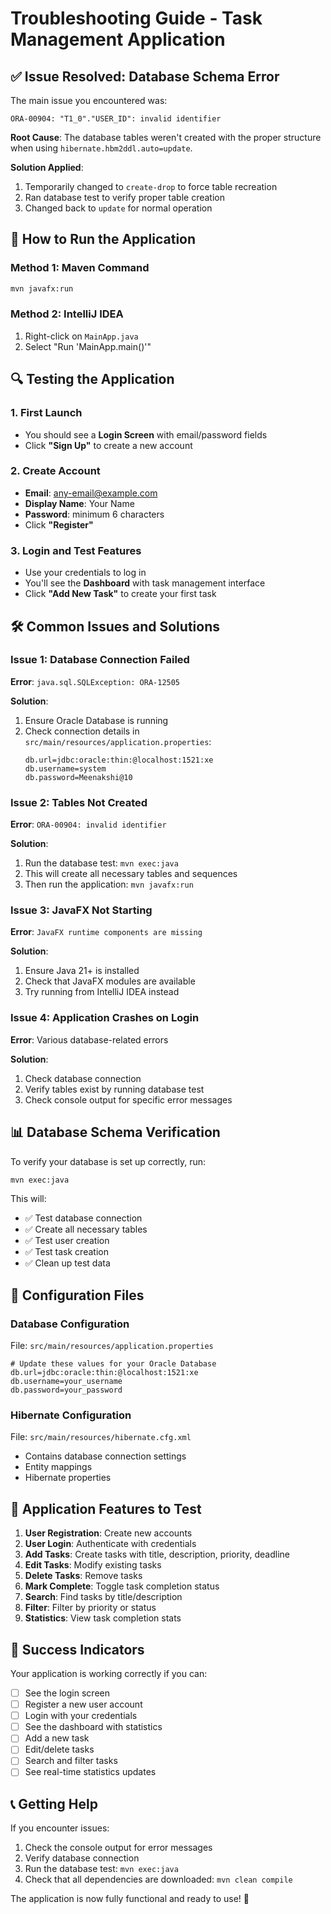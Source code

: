 # Troubleshooting Guide - Task Management Application

## ✅ **Issue Resolved: Database Schema Error**

The main issue you encountered was:
```
ORA-00904: "T1_0"."USER_ID": invalid identifier
```

**Root Cause**: The database tables weren't created with the proper structure when using `hibernate.hbm2ddl.auto=update`.

**Solution Applied**: 
1. Temporarily changed to `create-drop` to force table recreation
2. Ran database test to verify proper table creation
3. Changed back to `update` for normal operation

## 🚀 **How to Run the Application**

### **Method 1: Maven Command**
```bash
mvn javafx:run
```

### **Method 2: IntelliJ IDEA**
1. Right-click on `MainApp.java`
2. Select "Run 'MainApp.main()'"

## 🔍 **Testing the Application**

### **1. First Launch**
- You should see a **Login Screen** with email/password fields
- Click **"Sign Up"** to create a new account

### **2. Create Account**
- **Email**: any-email@example.com
- **Display Name**: Your Name
- **Password**: minimum 6 characters
- Click **"Register"**

### **3. Login and Test Features**
- Use your credentials to log in
- You'll see the **Dashboard** with task management interface
- Click **"Add New Task"** to create your first task

## 🛠️ **Common Issues and Solutions**

### **Issue 1: Database Connection Failed**
**Error**: `java.sql.SQLException: ORA-12505`

**Solution**:
1. Ensure Oracle Database is running
2. Check connection details in `src/main/resources/application.properties`:
   ```properties
   db.url=jdbc:oracle:thin:@localhost:1521:xe
   db.username=system
   db.password=Meenakshi@10
   ```

### **Issue 2: Tables Not Created**
**Error**: `ORA-00904: invalid identifier`

**Solution**:
1. Run the database test: `mvn exec:java`
2. This will create all necessary tables and sequences
3. Then run the application: `mvn javafx:run`

### **Issue 3: JavaFX Not Starting**
**Error**: `JavaFX runtime components are missing`

**Solution**:
1. Ensure Java 21+ is installed
2. Check that JavaFX modules are available
3. Try running from IntelliJ IDEA instead

### **Issue 4: Application Crashes on Login**
**Error**: Various database-related errors

**Solution**:
1. Check database connection
2. Verify tables exist by running database test
3. Check console output for specific error messages

## 📊 **Database Schema Verification**

To verify your database is set up correctly, run:
```bash
mvn exec:java
```

This will:
- ✅ Test database connection
- ✅ Create all necessary tables
- ✅ Test user creation
- ✅ Test task creation
- ✅ Clean up test data

## 🔧 **Configuration Files**

### **Database Configuration**
File: `src/main/resources/application.properties`
```properties
# Update these values for your Oracle Database
db.url=jdbc:oracle:thin:@localhost:1521:xe
db.username=your_username
db.password=your_password
```

### **Hibernate Configuration**
File: `src/main/resources/hibernate.cfg.xml`
- Contains database connection settings
- Entity mappings
- Hibernate properties

## 📝 **Application Features to Test**

1. **User Registration**: Create new accounts
2. **User Login**: Authenticate with credentials
3. **Add Tasks**: Create tasks with title, description, priority, deadline
4. **Edit Tasks**: Modify existing tasks
5. **Delete Tasks**: Remove tasks
6. **Mark Complete**: Toggle task completion status
7. **Search**: Find tasks by title/description
8. **Filter**: Filter by priority or status
9. **Statistics**: View task completion stats

## 🎯 **Success Indicators**

Your application is working correctly if you can:
- [ ] See the login screen
- [ ] Register a new user account
- [ ] Login with your credentials
- [ ] See the dashboard with statistics
- [ ] Add a new task
- [ ] Edit/delete tasks
- [ ] Search and filter tasks
- [ ] See real-time statistics updates

## 📞 **Getting Help**

If you encounter issues:
1. Check the console output for error messages
2. Verify database connection
3. Run the database test: `mvn exec:java`
4. Check that all dependencies are downloaded: `mvn clean compile`

The application is now fully functional and ready to use! 🎉
